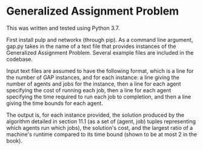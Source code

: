 # Generalized Assignment Problem

This was written and tested using Python 3.7.

First install pulp and networkx (through pip). As a command line argument, gap.py takes in the name of a text file that provides instances of the Generalized Assignment Problem. Several example files are included in the codebase.

Input text files are assumed to have the following format, which is a line for the number of GAP instances, and for each instance: a line giving the number of agents and jobs for the instance, then a line for each agent specifying the cost of running each job, then a line for each agent specifying the time required to run each job to completion, and then a line giving the time bounds for each agent.

The output is, for each instance provided, the solution produced by the algorithm detailed in section 11.1 (as a set of (agent, job) tuples representing which agents run which jobs), the solution's cost, and the largest ratio of a machine's runtime compared to its time bound (shown to be at most 2 in the book).
